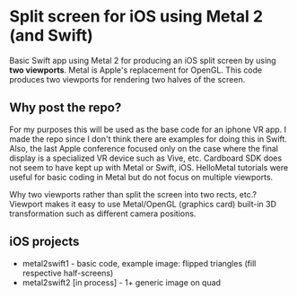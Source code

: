 # Split screen for iOS using Metal 2 (and Swift)

Basic Swift app using Metal 2 for producing an iOS split screen by using <b>two viewports</b>. Metal is Apple's replacement for OpenGL. This code produces two viewports for rendering two halves of the screen.

## Why post the repo?
For my purposes this will be used as the base code for an iphone VR app. I made the repo since I don't think there are examples for doing this in Swift. Also, the last Apple conference focused only on the case where the final display is a specialized VR device such as Vive, etc. Cardboard SDK does not seem to have kept up with Metal or Swift, iOS. HelloMetal tutorials were useful for basic coding in Metal but do not focus on multiple viewports.<br>

Why two viewports rather than split the screen into two rects, etc.? Viewport makes it easy to use Metal/OpenGL (graphics card) built-in 3D transformation such as different camera positions.

## iOS projects
* metal2swift1 - basic code, example image: flipped triangles (fill respective half-screens)
* metal2swift2 [in process] - 1+ generic image on quad
